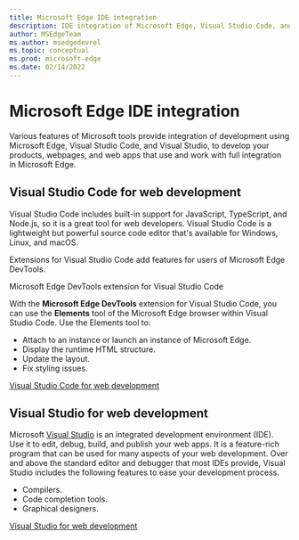 ```yaml
---
title: Microsoft Edge IDE integration
description: IDE integration of Microsoft Edge, Visual Studio Code, and Visual Studio.
author: MSEdgeTeam
ms.author: msedgedevrel
ms.topic: conceptual
ms.prod: microsoft-edge
ms.date: 02/14/2022
---
```

# Microsoft Edge IDE integration

Various features of Microsoft tools provide integration of development using Microsoft Edge, Visual Studio Code, and Visual Studio, to develop your products, webpages, and web apps that use and work with full integration in Microsoft Edge.


<!-- ====================================================================== -->
## Visual Studio Code for web development

Visual Studio Code includes built-in support for JavaScript, TypeScript, and Node.js, so it is a great tool for web developers.  Visual Studio Code is a lightweight but powerful source code editor that's available for Windows, Linux, and macOS.

Extensions for Visual Studio Code add features for users of Microsoft Edge DevTools.

Microsoft Edge DevTools extension for Visual Studio Code

With the **Microsoft Edge DevTools** extension for Visual Studio Code, you can use the **Elements** tool of the Microsoft Edge browser within Visual Studio Code.  Use the Elements tool to:

*  Attach to an instance or launch an instance of Microsoft Edge.
*  Display the runtime HTML structure.
*  Update the layout.
*  Fix styling issues.

[Visual Studio Code for web development](index.md)


<!-- ====================================================================== -->
## Visual Studio for web development

Microsoft [Visual Studio](https://visualstudio.microsoft.com/vs) is an integrated development environment (IDE).   Use it to edit, debug, build, and publish your web apps.  It is a feature-rich program that can be used for many aspects of your web development.  Over and above the standard editor and debugger that most IDEs provide, Visual Studio includes the following features to ease your development process.

*   Compilers.
*   Code completion tools.
*   Graphical designers.

[Visual Studio for web development](../visual-studio/index.md)
